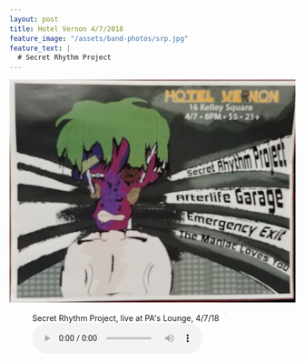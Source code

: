 ```yaml
---
layout: post
title: Hotel Vernon 4/7/2018
feature_image: "/assets/band-photos/srp.jpg"
feature_text: |
  # Secret Rhythm Project
---
```


![SRP @ Hotel Vernon 4/7/2018](/assets/posters/2018-04-07-hotel-vernon.jpg)

<figure><figcaption>Secret Rhythm Project, live at PA's Lounge, 4/7/18 <a href="/assets/music/SRP-hotel-vernon-2018-04-07.mp3" download  class="dl"><img src="/assets/download.png" width="16"></a></figcaption><audio controls src="/assets/music/SRP-hotel-vernon-2018-04-07.mp3"></audio></figure>
